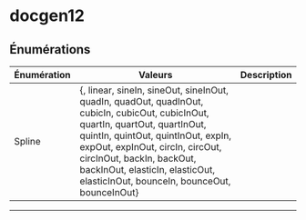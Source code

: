 # docgen12

## Énumérations
|Énumération|Valeurs|Description|
|-|-|-|
|Spline|{, linear, sineIn, sineOut, sineInOut, quadIn, quadOut, quadInOut, cubicIn, cubicOut, cubicInOut, quartIn, quartOut, quartInOut, quintIn, quintOut, quintInOut, expIn, expOut, expInOut, circIn, circOut, circInOut, backIn, backOut, backInOut, elasticIn, elasticOut, elasticInOut, bounceIn, bounceOut, bounceInOut}||


***
